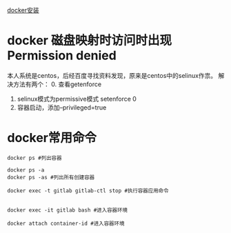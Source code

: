 [docker安装](https://yq.aliyun.com/articles/110806?spm=a2c4e.11153959.blogcont29941.13.520269d6eYnCuM)


# docker 磁盘映射时访问时出现Permission denied
  本人系统是centos，后经百度寻找资料发现，原来是centos中的selinux作祟。 
解决方法有两个： 
0. 查看getenforce
1. selinux模式为permissive模式 setenforce 0 
2. 容器启动，添加–privileged=true


# docker常用命令
```
docker ps #列出容器

docker ps -a
docker ps -as #列出所有创建容器

docker exec -t gitlab gitlab-ctl stop #执行容器应用命令


docker exec -it gitlab bash #进入容器环境

docker attach container-id #进入容器环境
```
